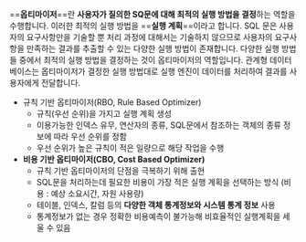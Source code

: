 ==**옵티마이저**==란 **사용자가 질의한 SQ문에 대해 최적의 실행 방법을 결정**하는 역할을 수행합니다. 이러한 최적의 실행 방법을 ==**실행 계획**==이라고 합니다.
SQL 문은 사용자의 요구사항만을 기술할 뿐 처리 과정에 대해서는 기술하지 않으므로 사용자의 요구사항을 만족하는 결과를 추출할 수 있는 다양한 실행 방법이 존재합니다. 다양한 실행 방법들 중에서 최적의 실행 방법을 결정하는 것이 옵티마이저의 역할입니다. 관계형 데이터베이스는 옵티마이저가 결정한 실행 방법대로 실행 엔진이 데이터를 처리하여 결과를 사용자에게 전달합니다.

- 규칙 기반 옵티마이저(RBO, Rule Based Optimizer)
	- 규칙(우선 순위)을 가지고 실행 계획 생성
	- 이용가능한 인덱스 유무, 연산자의 종류, SQL문에서 참조하는 객체의 종류 정보에 따라 우선 순위를 정함
	- 우선 순위가 높은 규칙이 적은 일량으로 해당 작업을 수행
- **비용 기반 옵티마이저(CBO, Cost Based Optimizer)** 
	- 규칙 기반 옵티마이저의 단점을 극복하기 위해 출현
	- SQL문을 처리하는데 필요한 비용이 가장 적은 실행 계획을 선택하는 방식 (비용 : 예상 소요시간, 자원 사용량)
	- 테이블, 인덱스, 칼럼 등의 **다양한 객체 통계정보와 시스템 통계 정보** 사용
	- 통계정보가 없는 경우 정확한 비용예측이 불가능해 비효율적인 실행계획을 세울 수 있음